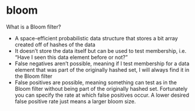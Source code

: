 # bloom

What is a Bloom filter?
- A space-efficient probabilistic data structure that stores a bit array created off of hashes of the data
- It doesn’t store the data itself but can be used to test membership, i.e. “Have I seen this data element before or not?”
- False negatives aren’t possible, meaning if I test membership for a data element that was part of the originally hashed set, I will always find it in the Bloom filter
- False positives are possible, meaning something can test as in the Bloom filter without being part of the originally hashed set. Fortunately you can specify the rate at which false positives occur. A lower desired false positive rate just means a larger bloom size.


